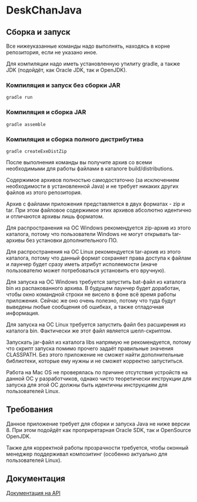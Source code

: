 # DeskChanJava

## Сборка и запуск

Все нижеуказанные команды надо выполнять, находясь
в корне репозитория, если не указано иное.

Для компиляции надо иметь установленную утилиту
gradle, а также JDK (подойдёт, как Oracle JDK, так и
OpenJDK).

### Компиляция и запуск без сборки JAR

    gradle run

### Компиляция и сборка JAR

    gradle assemble
    
### Компиляция и сборка полного дистрибутива

    gradle createExeDistZip
    
После выполнения команды вы получите архив со всеми
необходимыми для работы файлами в каталоге
build/distributions.

Содержимое архивов полностью самодостаточно (за исключением
необходимости в установленной Java) и не требует никаких
других файлов из этого репозитория.

Архив с файлами приложения представляется в двух форматах -
zip и tar. При этом файловое содержимое этих архивов
абсолютно идентично и отличаются архивы лишь форматом.

Для распространения на ОС Windows рекомендуется zip-архив
из этого каталога, потому что пользователи Windows не могут
открывать tar-архивы без установки дополнительного ПО.

Для распространения на ОС Linux рекомендуется tar-архив
из этого каталога, потому что данный формат сохраняет
права доступа к файлам и лаунчер будет сразу иметь
атрибут исполяемости (иначе пользователю может
потребоваться установить его вручную).

Для запуска на ОС Windows требуется запустить bat-файл из
каталога bin из распакованного архива. В будущем лаунчер
будет доработан, чтобы окно командной строки не висело
в фоне всё время работы приложения. Сейчас же оно очень
полезно, потому что туда будут выведены любые сообщения
об ошибках, а также отладочная информация.

Для запуска на ОС Linux требуется запустить файл без
расширения из каталога bin. Фактически же этот файл
является шелл-скриптом.

Запускать jar-файл из каталога libs напрямую не
рекомендуется, потому что скрипт запуска помимо прочего
задаёт правильные значения CLASSPATH. Без этого
приложение не сможет найти дополнительные библиотеки,
которые ему нужны и не сможет корректно запуститься.

Работа на Mac OS не проверялась по причине отсутствия
устройств на данной ОС у разработчиков, однако чисто
теоретически инструкции для запуска для этой ОС должны
быть идентичны инструкциям для пользователей Linux.

## Требования

Данное приложение требует для сборки и запуска Java
не ниже версии 8. При этом подойдёт как проприретарная
Oracle SDK, так и OpenSource OpenJDK.

Также для корректной работы прозрачности требуется,
чтобы оконный менеджер поддерживал композитинг
(особенно актуально для пользователей Linux).

## Документация

[Документация на API](docs/ru/api.md)
